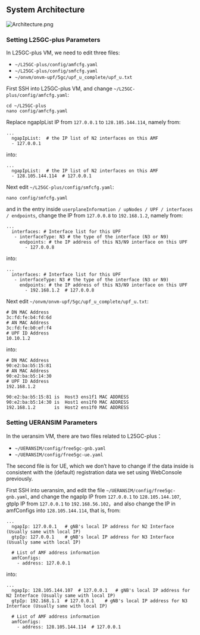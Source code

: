 ## System Architecture ##

![Architecture.png](ref_architecture.png)


### Setting L25GC-plus Parameters
In L25GC-plus VM, we need to edit three files:

- `~/L25GC-plus/config/amfcfg.yaml`
- `~/L25GC-plus/config/smfcfg.yaml`
- `~/onvm/onvm-upf/5gc/upf_u_complete/upf_u.txt`

First SSH into L25GC-plus VM, and change `~/L25GC-plus/config/amfcfg.yaml`:
```
cd ~/L25GC-plus
nano config/amfcfg.yaml
```

Replace ngapIpList IP from `127.0.0.1` to `128.105.144.114`, namely from:
```
...
  ngapIpList:  # the IP list of N2 interfaces on this AMF
  - 127.0.0.1
```
into:
```
...
  ngapIpList:  # the IP list of N2 interfaces on this AMF
  - 128.105.144.114  # 127.0.0.1
```

Next edit `~/L25GC-plus/config/smfcfg.yaml`:
```
nano config/smfcfg.yaml
```
and in the entry inside `userplaneInformation / upNodes / UPF / interfaces / endpoints`, change the IP from `127.0.0.8` to `192.168.1.2`, namely from:
```
...
  interfaces: # Interface list for this UPF
   - interfaceType: N3 # the type of the interface (N3 or N9)
     endpoints: # the IP address of this N3/N9 interface on this UPF
       - 127.0.0.8
```
into:
```
...
  interfaces: # Interface list for this UPF
   - interfaceType: N3 # the type of the interface (N3 or N9)
     endpoints: # the IP address of this N3/N9 interface on this UPF
       - 192.168.1.2  # 127.0.0.8
```

Next edit `~/onvm/onvm-upf/5gc/upf_u_complete/upf_u.txt`:

```
# DN MAC Address
3c:fd:fe:b4:fd:6d
# AN MAC Address
3c:fd:fe:b0:ef:f4
# UPF ID Address
10.10.1.2
```
into:
```
# DN MAC Address
90:e2:ba:b5:15:81
# AN MAC Address
90:e2:ba:b5:14:30
# UPF ID Address
192.168.1.2
```

~~~
90:e2:ba:b5:15:81 is  Host3 ens1f1 MAC ADDRESS
90:e2:ba:b5:14:30 is  Host1 ens1f0 MAC ADDRESS
192.168.1.2       is  Host2 ens1f0 MAC ADDRESS
~~~

### Setting UERANSIM Parameters
In the ueransim VM, there are two files related to L25GC-plus：

- `~/UERANSIM/config/free5gc-gnb.yaml`
- `~/UERANSIM/config/free5gc-ue.yaml`

The second file is for UE, which we don’t have to change if the data inside is consistent with the (default) registration data we set using WebConsole previously.

First SSH into ueransim, and edit the file `~/UERANSIM/config/free5gc-gnb.yaml`, and change the ngapIp IP from `127.0.0.1` to `128.105.144.107`, gtpIp IP from `127.0.0.1` to `192.168.56.102`，and also change the IP in amfConfigs into `128.105.144.114`, that is, from:
```
...
  ngapIp: 127.0.0.1   # gNB's local IP address for N2 Interface (Usually same with local IP)
  gtpIp: 127.0.0.1    # gNB's local IP address for N3 Interface (Usually same with local IP)

  # List of AMF address information
  amfConfigs:
    - address: 127.0.0.1
```
into:
```
...
  ngapIp: 128.105.144.107  # 127.0.0.1   # gNB's local IP address for N2 Interface (Usually same with local IP)
  gtpIp: 192.168.1.1  # 127.0.0.1    # gNB's local IP address for N3 Interface (Usually same with local IP)

  # List of AMF address information
  amfConfigs:
    - address: 128.105.144.114  # 127.0.0.1
```
